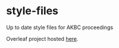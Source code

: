 # style-files
Up to date style files for AKBC proceedings

Overleaf project hosted [here](https://www.overleaf.com/read/hxfwkrqyrbyv).
